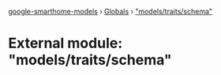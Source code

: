 [google-smarthome-models](../README.md) › [Globals](../globals.md) › ["models/traits/schema"](_models_traits_schema_.md)

# External module: "models/traits/schema"


